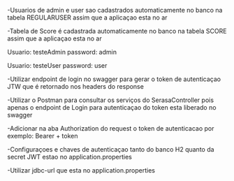 -Usuarios de admin e user sao cadastrados automaticamente no banco na tabela REGULARUSER assim que a aplicaçao esta no ar

-Tabela de Score é cadastrada automaticamente no banco na tabela SCORE assim que a aplicaçao esta no ar

Usuario: testeAdmin
password: admin

Usuario: testeUser
password: user

-Utilizar endpoint de login no swagger para gerar o token de autenticaçao JTW que é retornado nos headers do response

-Utilizar o Postman para consultar os serviços do SerasaController pois apenas o endpoint de Login para autenticaçao do token esta liberado no swagger

-Adicionar na aba Authorization do request o token de autenticacao por exemplo: Bearer + token

-Configuraçoes e chaves de autenticaçao tanto do banco H2 quanto da secret JWT estao no application.properties

-Utilizar jdbc-url que esta no application.properties
